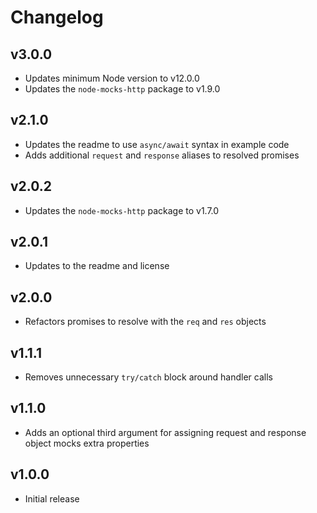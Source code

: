 # Changelog

## v3.0.0

- Updates minimum Node version to v12.0.0
- Updates the `node-mocks-http` package to v1.9.0

## v2.1.0

- Updates the readme to use `async/await` syntax in example code
- Adds additional `request` and `response` aliases to resolved promises

## v2.0.2

- Updates the `node-mocks-http` package to v1.7.0

## v2.0.1

- Updates to the readme and license

## v2.0.0

- Refactors promises to resolve with the `req` and `res` objects

## v1.1.1

- Removes unnecessary `try/catch` block around handler calls

## v1.1.0

- Adds an optional third argument for assigning request and response object mocks extra properties

## v1.0.0

- Initial release
